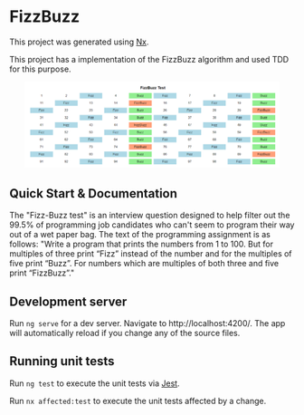 # FizzBuzz

This project was generated using [Nx](https://nx.dev).

This project has a implementation of the FizzBuzz algorithm and used TDD for this purpose.

<p align="center"><img src="apps/front/src/assets/example.png" width="450"></p>

## Quick Start & Documentation

The "Fizz-Buzz test" is an interview question designed to help filter out the 99.5% of programming job candidates who can't seem to program their way out of a wet paper bag. The text of the programming assignment is as follows:
"Write a program that prints the numbers from 1 to 100. But for multiples of three print “Fizz” instead of the number and for the multiples of five print “Buzz”. For numbers which are multiples of both three and five print “FizzBuzz”."

## Development server

Run `ng serve` for a dev server. Navigate to http://localhost:4200/. The app will automatically reload if you change any of the source files.

## Running unit tests

Run `ng test` to execute the unit tests via [Jest](https://jestjs.io).

Run `nx affected:test` to execute the unit tests affected by a change.

